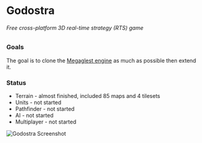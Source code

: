 # Godostra
###### Free cross-platform 3D real-time strategy (RTS) game

### Goals
The goal is to clone the [Megaglest engine](https://megaglest.org) as much as possible then extend it.

### Status
* Terrain - almost finished, included 85 maps and 4 tilesets
* Units - not started
* Pathfinder - not started
* AI - not started
* Multiplayer - not started

![Godostra Screenshot](https://i.imgur.com/gHjANjH.jpg)
